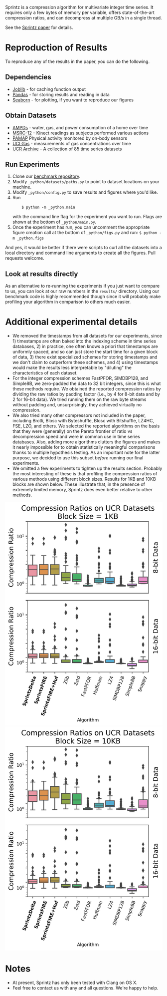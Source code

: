 
Sprintz is a compression algorithm for multivariate integer time series. It requires only a few bytes of memory per variable, offers state-of-the-art compression ratios, and can decompress at multiple GB/s in a single thread.

See the [Sprintz paper](https://github.com/dblalock/sprintz/blob/master/assets/sprintz.pdf?raw=true) for details.

# Reproduction of Results

To reproduce any of the results in the paper, you can do the following.

## Dependencies

- [Joblib](https://github.com/joblib/joblib) - for caching function output
- [Pandas](http://pandas.pydata.org) - for storing results and reading in data
- [Seaborn](https://github.com/mwaskom/seaborn) - for plotting, if you want to reproduce our figures

## Obtain Datasets

- [AMPDs](http://ampds.org) - water, gas, and power consumption of a home over time
- [MSRC-12](http://research.microsoft.com/en-us/um/cambridge/projects/msrc12/) - Kinect readings as subjects performed various actions
- [PAMAP](http://www.pamap.org/demo.html) Physical activity monitored by on-body sensors
- [UCI Gas](http://archive.ics.uci.edu/ml/datasets/gas+sensor+array+under+dynamic+gas+mixtures) - measurements of gas concentrations over time
- [UCR Archive](http://www.cs.ucr.edu/~eamonn/time_series_data/) - A collection of 85 time series datasets

## Run Experiments

 1. Clone our [benchmark repository](https://github.com/dblalock/lzbench).
 1. Modify `_python/datasets/paths.py` to point to dataset locations on your machine.
 1. Modify `_python/config.py` to save results and figures where you'd like.
 1. Run
    ```
        $ python -m _python.main
    ```
    with the command line flag for the experiment you want to run. Flags are shown at the bottom of `_python/main.py`.
  1. Once the experiment has run, you can uncomment the appropriate figure creation call at the bottom of `_python/figs.py` and run:
    ```
        $ python -m _python.figs
    ```


And yes, it would be better if there were scripts to curl all the datasets into a local directory and command line arguments to create all the figures. Pull requests welcome.

## Look at results directly

As an alternative to re-running the experiments if you just want to compare to us, you can look at our raw numbers in the `results/` directory. Using our benchmark code is highly recommended though since it will probably make profiling your algorithm in comparison to others much easier.

# Additional experimental details

- We removed the timestamps from all datasets for our experiments, since 1) timestamps are often baked into the indexing scheme in time series databases, 2) in practice, one often knows a priori that timestamps are uniformly spaced, and so can just store the start time for a given block of data, 3) there exist specialized schemes for storing timestamps and we don't claim to outperform these schemes, and 4) using timestamps would make the results less interpretable by "diluting" the characteristics of each dataset.
- For the integer compression schemes FastPFOR, SIMDBP128, and Simple8B, we zero-padded the data to 32 bit integers, since this is what these methods require. We obtained the reported compression ratios by dividing the raw ratios by padding factor (i.e., by 4 for 8-bit data and by 2 for 16-bit data). We tried running them on the raw byte streams without padding and, unsurprisingly, they achieved virtually no compression.
- We also tried many other compressors not included in the paper, including Brotli, Blosc with Byteshuffle, Blosc with Bitshuffle, LZ4HC, FSE, LZO, and others. We selected the reported algorithms on the basis that they were (generally) on the Pareto frontier of ratio vs decompression speed and were in common use in time series databases. Also, adding more algorithms clutters the figures and makes it nearly impossible for to obtain statistically meaningful comparisons thanks to multiple hypothesis testing. As an important note for the latter purpose, we decided to use this subset *before* running our final experiments.
- We omitted a few experiments to tighten up the results section. Probably the most interesting of these is that profiling the compression ratios of various methods using different block sizes. Results for 1KB and 10KB blocks are shown below. These illustrate that, in the presence of extremely limited memory, Sprintz does even better relative to other methods.

![Sprintz-1KB](/communicate/assets/boxplot_ucr_1KB.png?raw=true)
![Sprintz-10KB](/communicate/assets/boxplot_ucr_10KB.png?raw=true)

# Notes

- At present, Sprintz has only been tested with Clang on OS X.
- Feel free to contact us with any and all questions. We're happy to help.
